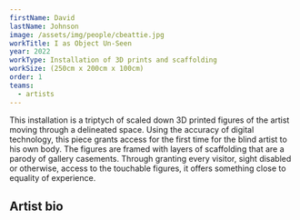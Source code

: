 ```yaml
---
firstName: David
lastName: Johnson
image: /assets/img/people/cbeattie.jpg
workTitle: I as Object Un-Seen
year: 2022
workType: Installation of 3D prints and scaffolding
workSize: (250cm x 200cm x 100cm)
order: 1
teams:
  - artists
---
```


This installation is a triptych of scaled down 3D printed figures of the artist moving through a delineated space. Using the accuracy of digital technology, this piece grants access for the first time for the blind artist to his own body. The figures are framed with layers of scaffolding that are a parody of gallery casements. Through granting every visitor, sight disabled or otherwise, access to the touchable figures, it offers something close to equality of experience.

## Artist bio
